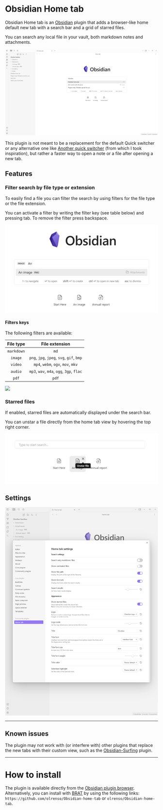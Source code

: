 # Obsidian Home tab
Obsidian Home tab is an [Obsidian](https://obsidian.md/) plugin that adds a browser-like home default new tab with a search bar and a grid of starred files.

You can search any local file in your vault, both markdown notes and attachments.

![](images/home-tab.png)

This plugin is not meant to be a replacement for the default Quick switcher or any alternative one like [Another quick switcher](https://github.com/tadashi-aikawa/obsidian-another-quick-switcher) (from which I took inspiration), but rather a faster way to open a note or a file after opening a new tab.

## Features
### Filter search by file type or extension
To easily find a file you can filter the search by using filters for the file type or the file extension.

You can activate a filter by writing the filter key (see table below) and pressing tab. To remove the filter press backspace.

![](images/search_filters.png)

#### Filters keys
The following filters are available:

| File type | File extension | 
| :-: | :-: | 
| `markdown` | `md`|
| `image` | `png`, `jpg`, `jpeg`, `svg`, `gif`, `bmp` | 
| `video` | `mp4`, `webm`, `ogv`, `mov`, `mkv` |
| `audio` | `mp3`, `wav`, `m4a`, `ogg`, `3gp`, `flac` |
| `pdf` | `pdf` |  

![](images/filters_gif.gif)

### Starred files
If enabled, starred files are automatically displayed under the search bar.

You can unstar a file directly from the home tab view by hovering the top right corner.

![](images/unstar_file.png)

## Settings

![](images/settings-tab.png)

---
## Known issues
The plugin may not work with (or interfere with) other plugins that replace the new tabs with their custom view, such as the [Obsidian-Surfing](https://github.com/PKM-er/Obsidian-Surfing) plugin.

---
# How to install
The plugin is available directly from the [Obsidian plugin browser](https://obsidian.md/plugins?id=home-tab).
Alternatively, you can install with [BRAT](https://github.com/TfTHacker/obsidian42-brat) by using the following links: `https://github.com/olrenso/Obsidian-home-tab` or `olrenso/Obsidian-home-tab`.

